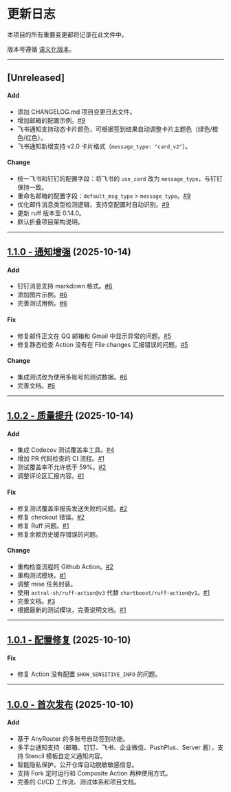 # 更新日志

本项目的所有重要变更都将记录在此文件中。

版本号遵循 [语义化版本](https://semver.org/lang/zh-CN/)。

---

## [Unreleased]

#### Add
* 添加 CHANGELOG.md 项目变更日志文件。
* 增加邮箱的配置示例。[#9](https://github.com/rakuyoMo/autocheck-anyrouter/pull/9)
* 飞书通知支持动态卡片颜色，可根据签到结果自动调整卡片主题色（绿色/橙色/红色）。
* 飞书通知新增支持 v2.0 卡片格式（`message_type: "card_v2"`）。

#### Change
* 统一飞书和钉钉的配置字段：将飞书的 `use_card` 改为 `message_type`，与钉钉保持一致。
* 重命名邮箱的配置字段：`default_msg_type` > `message_type`。[#9](https://github.com/rakuyoMo/autocheck-anyrouter/pull/9)
* 优化邮件消息类型检测逻辑，支持空配置时自动识别。[#9](https://github.com/rakuyoMo/autocheck-anyrouter/pull/9)
* 更新 ruff 版本至 0.14.0。
* 默认折叠项目架构说明。

---

## [1.1.0 - 通知增强](https://github.com/rakuyoMo/autocheck-anyrouter/releases/tag/v1.1.0) (2025-10-14)

#### Add
* 钉钉消息支持 markdown 格式。[#6](https://github.com/rakuyoMo/autocheck-anyrouter/pull/6)
* 添加图片示例。[#6](https://github.com/rakuyoMo/autocheck-anyrouter/pull/6)
* 完善测试用例。[#6](https://github.com/rakuyoMo/autocheck-anyrouter/pull/6)

#### Fix
* 修复邮件正文在 QQ 邮箱和 Gmail 中显示异常的问题。[#5](https://github.com/rakuyoMo/autocheck-anyrouter/pull/5)
* 修复静态检查 Action 没有在 File changes 汇报错误的问题。[#5](https://github.com/rakuyoMo/autocheck-anyrouter/pull/5)

#### Change
* 集成测试改为使用多账号的测试数据。[#6](https://github.com/rakuyoMo/autocheck-anyrouter/pull/6)
* 完善文档。[#6](https://github.com/rakuyoMo/autocheck-anyrouter/pull/6)

---

## [1.0.2 - 质量提升](https://github.com/rakuyoMo/autocheck-anyrouter/releases/tag/v1.0.2) (2025-10-14)

#### Add
* 集成 Codecov 测试覆盖率工具。[#4](https://github.com/rakuyoMo/autocheck-anyrouter/pull/4)
* 增加 PR 代码检查的 CI 流程。[#1](https://github.com/rakuyoMo/autocheck-anyrouter/pull/1)
* 测试覆盖率不允许低于 59%。[#2](https://github.com/rakuyoMo/autocheck-anyrouter/pull/2)
* 调整评论区汇报内容。[#1](https://github.com/rakuyoMo/autocheck-anyrouter/pull/1)

#### Fix
* 修复测试覆盖率报告发送失败的问题。[#2](https://github.com/rakuyoMo/autocheck-anyrouter/pull/2)
* 修复 checkout 错误。[#2](https://github.com/rakuyoMo/autocheck-anyrouter/pull/2)
* 修复 Ruff 问题。[#1](https://github.com/rakuyoMo/autocheck-anyrouter/pull/1)
* 修复余额历史缓存错误的问题。

#### Change
* 重构检查流程的 Github Action。[#2](https://github.com/rakuyoMo/autocheck-anyrouter/pull/2)
* 重构测试模块。[#1](https://github.com/rakuyoMo/autocheck-anyrouter/pull/1)
* 调整 mise 任务封装。
* 使用 `astral-sh/ruff-action@v3` 代替 `chartboost/ruff-action@v1`。[#1](https://github.com/rakuyoMo/autocheck-anyrouter/pull/1)
* 完善文档。[#3](https://github.com/rakuyoMo/autocheck-anyrouter/pull/3)
* 根据最新的测试模块，完善说明文档。[#1](https://github.com/rakuyoMo/autocheck-anyrouter/pull/1)

---

## [1.0.1 - 配置修复](https://github.com/rakuyoMo/autocheck-anyrouter/releases/tag/v1.0.1) (2025-10-10)

#### Fix
* 修复 Action 没有配置 `SHOW_SENSITIVE_INFO` 的问题。

---

## [1.0.0 - 首次发布](https://github.com/rakuyoMo/autocheck-anyrouter/releases/tag/v1.0.0) (2025-10-10)

#### Add
* 基于 AnyRouter 的多账号自动签到功能。
* 多平台通知支持（邮箱、钉钉、飞书、企业微信、PushPlus、Server 酱），支持 Stencil 模板自定义通知内容。
* 智能隐私保护，公开仓库自动脱敏敏感信息。
* 支持 Fork 定时运行和 Composite Action 两种使用方式。
* 完善的 CI/CD 工作流、测试体系和项目文档。
